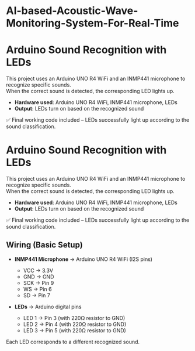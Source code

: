 # AI-based-Acoustic-Wave-Monitoring-System-For-Real-Time
# Arduino Sound Recognition with LEDs

This project uses an Arduino UNO R4 WiFi and an INMP441 microphone to recognize specific sounds.  
When the correct sound is detected, the corresponding LED lights up.  

- **Hardware used**: Arduino UNO R4 WiFi, INMP441 microphone, LEDs  
- **Output**: LEDs turn on based on the recognized sound  

✅ Final working code included – LEDs successfully light up according to the sound classification.

# Arduino Sound Recognition with LEDs

This project uses an Arduino UNO R4 WiFi and an INMP441 microphone to recognize specific sounds.  
When the correct sound is detected, the corresponding LED lights up.  

- **Hardware used**: Arduino UNO R4 WiFi, INMP441 microphone, LEDs  
- **Output**: LEDs turn on based on the recognized sound  

✅ Final working code included – LEDs successfully light up according to the sound classification.

## Wiring (Basic Setup)

- **INMP441 Microphone** → Arduino UNO R4 WiFi (I2S pins)  
  - VCC → 3.3V  
  - GND → GND  
  - SCK → Pin 9  
  - WS  → Pin 6  
  - SD  → Pin 7  

- **LEDs** → Arduino digital pins  
  - LED 1 → Pin 3 (with 220Ω resistor to GND)  
  - LED 2 → Pin 4 (with 220Ω resistor to GND)  
  - LED 3 → Pin 5 (with 220Ω resistor to GND)  

Each LED corresponds to a different recognized sound.


